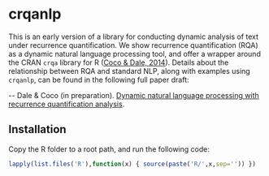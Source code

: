 # crqanlp

This is an early version of a library for conducting dynamic analysis of text under recurrence quantification. We show recurrence quantification (RQA) as a dynamic natural language processing tool, and offer a wrapper around the CRAN `crqa` library for R ([Coco & Dale, 2014](http://co-mind.org/rdmaterials/php.cv/pdfs/article/coco_dale_2014.pdf)). Details about the relationship between RQA and standard NLP, along with examples using `crqanlp`, can be found in the following full paper draft:

-- Dale & Coco (in preparation). [Dynamic natural language processing with recurrence quantification analysis](http://co-mind.org/rdmaterials/php.cv/pdfs/article/dale_coco_arxiv.pdf).

## Installation

Copy the R folder to a root path, and run the following code:

```R
lapply(list.files('R'),function(x) { source(paste('R/',x,sep='')) })
```

